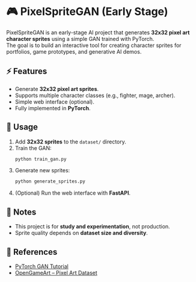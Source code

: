 # 🎮 PixelSpriteGAN (Early Stage)

PixelSpriteGAN is an early-stage AI project that generates **32x32 pixel art character sprites** using a simple GAN trained with PyTorch.  
The goal is to build an interactive tool for creating character sprites for portfolios, game prototypes, and generative AI demos.

## ⚡ Features

- Generate **32x32 pixel art sprites**.
- Supports multiple character classes (e.g., fighter, mage, archer).
- Simple web interface (optional).
- Fully implemented in **PyTorch**.

## 🚀 Usage

1. Add **32x32 sprites** to the `dataset/` directory.
2. Train the GAN:
    ```bash
    python train_gan.py
    ```
3. Generate new sprites:
    ```bash
    python generate_sprites.py
    ```
4. (Optional) Run the web interface with **FastAPI**.

## 📌 Notes

- This project is for **study and experimentation**, not production.
- Sprite quality depends on **dataset size and diversity**.

## 🔗 References

- [PyTorch GAN Tutorial](https://pytorch.org/tutorials/beginner/dcgan_faces_tutorial.html)
- [OpenGameArt – Pixel Art Dataset](https://opengameart.org/)
